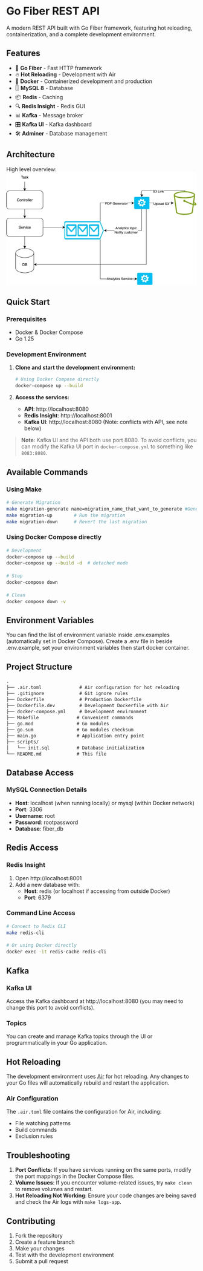 # Go Fiber REST API

A modern REST API built with Go Fiber framework, featuring hot reloading, containerization, and a complete development environment.

## Features

- 🚀 **Go Fiber** - Fast HTTP framework
- 🔥 **Hot Reloading** - Development with Air
- 🐳 **Docker** - Containerized development and production
- 🗄️ **MySQL 8** - Database
- 📦 **Redis** - Caching
- 🔍 **Redis Insight** - Redis GUI
- 📊 **Kafka** - Message broker
- 🎛️ **Kafka UI** - Kafka dashboard
- 🛠️ **Adminer** - Database management

## Architecture
High level overview: ![High Level Design](./idea/go-fiber-rest-api.webp)

## Quick Start

### Prerequisites

- Docker & Docker Compose
- Go 1.25

### Development Environment

1. **Clone and start the development environment:**

   ```bash
   # Using Docker Compose directly
   docker-compose up --build
   ```

2. **Access the services:**
   - **API**: http://localhost:8080
   - **Redis Insight**: http://localhost:8001
   - **Kafka UI**: http://localhost:8080 (Note: conflicts with API, see note below)

> **Note**: Kafka UI and the API both use port 8080. To avoid conflicts, you can modify the Kafka UI port in `docker-compose.yml` to something like `8083:8080`.

## Available Commands

### Using Make

```bash
# Generate Migration
make migration-generate name=migration_name_that_want_to_generate #Generate migration
make migration-up        # Run the migration
make migration-down      # Revert the last migration
```

### Using Docker Compose directly

```bash
# Development
docker-compose up --build
docker-compose up --build -d  # detached mode

# Stop
docker-compose down

# Clean
docker compose down -v
```

## Environment Variables

You can find the list of environment variable inside .env.examples (automatically set in Docker Compose). 
Create a .env file in beside .env.example, set your environment variables then start docker container.

## Project Structure

```
.
├── .air.toml              # Air configuration for hot reloading
├── .gitignore             # Git ignore rules
├── Dockerfile             # Production Dockerfile
├── Dockerfile.dev         # Development Dockerfile with Air
├── docker-compose.yml     # Development environment
├── Makefile              # Convenient commands
├── go.mod                # Go modules
├── go.sum                # Go modules checksum
├── main.go               # Application entry point
├── scripts/
│   └── init.sql          # Database initialization
└── README.md             # This file
```

## Database Access

### MySQL Connection Details

- **Host**: localhost (when running locally) or mysql (within Docker network)
- **Port**: 3306
- **Username**: root
- **Password**: rootpassword
- **Database**: fiber_db

## Redis Access

### Redis Insight

1. Open http://localhost:8001
2. Add a new database with:
   - **Host**: redis (or localhost if accessing from outside Docker)
   - **Port**: 6379

### Command Line Access

```bash
# Connect to Redis CLI
make redis-cli

# Or using Docker directly
docker exec -it redis-cache redis-cli
```

## Kafka

### Kafka UI

Access the Kafka dashboard at http://localhost:8080 (you may need to change this port to avoid conflicts).

### Topics

You can create and manage Kafka topics through the UI or programmatically in your Go application.

## Hot Reloading

The development environment uses [Air](https://github.com/air-verse/air) for hot reloading. Any changes to your Go files will automatically rebuild and restart the application.

### Air Configuration

The `.air.toml` file contains the configuration for Air, including:

- File watching patterns
- Build commands
- Exclusion rules

## Troubleshooting

1. **Port Conflicts**: If you have services running on the same ports, modify the port mappings in the Docker Compose files.
2. **Volume Issues**: If you encounter volume-related issues, try `make clean` to remove volumes and restart.
3. **Hot Reloading Not Working**: Ensure your code changes are being saved and check the Air logs with `make logs-app`.

## Contributing

1. Fork the repository
2. Create a feature branch
3. Make your changes
4. Test with the development environment
5. Submit a pull request
